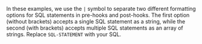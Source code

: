 In these examples,  we use the `|` symbol to separate two different formatting options for SQL statements in pre-hooks and post-hooks. The first option (without brackets) accepts a single SQL statement as a string, while the second (with brackets) accepts multiple SQL statements as an array of strings. Replace `SQL-STATEMENT` with your SQL.